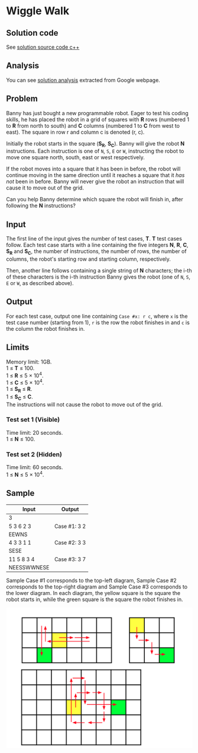 # Wiggle Walk

## Solution code

See [solution source code c++](/Round%20C/Wiggle%20Walk/solution.cpp)

## Analysis

You can see [solution analysis](/Round%20C/Wiggle%20Walk/analysis.md) extracted from Google webpage.

## Problem

Banny has just bought a new programmable robot. Eager to test his coding skills, he has placed the robot in a grid of squares with **R** rows (numbered 1 to **R** from north to south) and **C** columns (numbered 1 to **C** from west to east). The square in row r and column c is denoted (r, c).

Initially the robot starts in the square (**S<sub>R</sub>**, **S<sub>C</sub>**). Banny will give the robot **N** instructions. Each instruction is one of `N`, `S`, `E` or `W`, instructing the robot to move one square north, south, east or west respectively.

If the robot moves into a square that it has been in before, the robot will continue moving in the same direction until it reaches a square that it _has not_ been in before. Banny will never give the robot an instruction that will cause it to move out of the grid.

Can you help Banny determine which square the robot will finish in, after following the **N** instructions?

## Input

The first line of the input gives the number of test cases, **T**. **T** test cases follow. Each test case starts with a line containing the five integers **N**, **R**, **C**, **S<sub>R</sub>** and **S<sub>C</sub>**, the number of instructions, the number of rows, the number of columns, the robot's starting row and starting column, respectively.

Then, another line follows containing a single string of **N** characters; the i-th of these characters is the i-th instruction Banny gives the robot (one of `N`, `S`, `E` or `W`, as described above).

## Output

For each test case, output one line containing `Case #x: r c`, where `x` is the test case number (starting from 1), `r` is the row the robot finishes in and `c` is the column the robot finishes in.

## Limits

Memory limit: 1GB.<br>
1 ≤ **T** ≤ 100.<br>
1 ≤ **R** ≤ 5 × 10<sup>4</sup>.<br>
1 ≤ **C** ≤ 5 × 10<sup>4</sup>.<br>
1 ≤ **S<sub>R</sub>** ≤ **R**.<br>
1 ≤ **S<sub>C</sub>** ≤ **C**.<br>
The instructions will not cause the robot to move out of the grid.

### Test set 1 (Visible)

Time limit: 20 seconds.<br>
1 ≤ **N** ≤ 100.

### Test set 2 (Hidden)

Time limit: 60 seconds.<br>
1 ≤ **N** ≤ 5 × 10<sup>4</sup>.

## Sample

| Input       | Output       |
| ----------- | ------------ |
| 3           |              |
| 5 3 6 2 3   | Case #1: 3 2 |
| EEWNS       |              |
| 4 3 3 1 1   | Case #2: 3 3 |
| SESE        |              |
| 11 5 8 3 4  | Case #3: 3 7 |
| NEESSWWNESE |              |

Sample Case #1 corresponds to the top-left diagram, Sample Case #2 corresponds to the top-right diagram and Sample Case #3 corresponds to the lower diagram. In each diagram, the yellow square is the square the robot starts in, while the green square is the square the robot finishes in.

![Wiggle Walk](/images/round-c-wiggle-walk.png)
